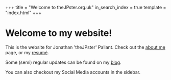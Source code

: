 +++
title = "Welcome to theJPster.org.uk"
in_search_index = true
template = "index.html"
+++

# Welcome to my website!

This is the website for Jonathan 'theJPster' Pallant. Check out the [about me](./about) page, or my [resumé](./resume).

Some (semi) regular updates can be found on my [blog](./blog).

You can also checkout my Social Media accounts in the sidebar.
